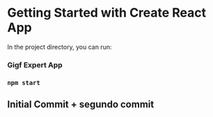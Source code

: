 # Getting Started with Create React App

In the project directory, you can run:

### Gigf Expert App

### `npm start`


## Initial Commit + segundo commit